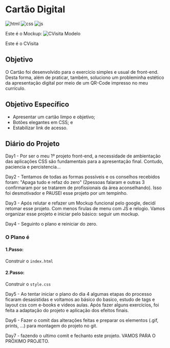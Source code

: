 # Cartão Digital
![html](https://img.shields.io/badge/HTML%20--F3AA60)
![css](https://img.shields.io/badge/CSS%20--9BE8D8)
![js](https://img.shields.io/badge/JS%20--F6FA70)

Este é o Mockup:
![CVisita Modelo](https://github.com/DiegoVelosoS/Proj.1-CVisita/assets/124423575/3996d779-e5d5-45e4-b8ca-c179268794a4)

Este é o CVisita


## Objetivo
O Cartão foi desenvolvido para o exercício simples e usual de front-end.
Desta forma, além de praticar, também, soluciono um probleminha estético da apresentação digital por meio de um QR-Code impresso no meu currículo.

## Objetivo Específico
* Apresentar um cartão limpo e objetivo;
* Botões elegantes em CSS; e
* Estabilizar link de acesso.

## Diário do Projeto
Day1 - Por ser o meu 1º projeto front-end, a necessidade de ambientação das aplicações CSS são fundamentais para a apresentação final. Contudo, paciencia e percistencia...

Day2 - Tentamos de todas as formas possíveis e os conselhos recebidos foram: "Apaga tudo e refaz do zero" (2pessoas falaram e outras 3 confirmaram por se tratarem de profissionais da área aconselhando). Isso foi desmotivador e PAUSEI esse projeto por um tempinho.

Day3 - Após relutar e refazer um Mockup funcional pelo google, decidí retomar esse projeto. Com menos firulas de menu com JS e relogio. Vamos organizar esse projeto e iniciar pelo básico: seguir um mockup.

Day4 - Seguinto o plano e reiniciar do zero.

### O Plano é
#### 1.Passo:
Construir o ```index.html```
#### 2.Passo:
Construir o ```style.css```

Day5 - Ao tentar iniciar o plano do dia 4 algumas etapas do processo ficaram desasistidas e voltamos ao básico do basico, estudo de tags e layout css com e-books e videos aulas. Após fazer alguns exercícios, foi feita a adaptação do projeto e aplicação dos efeitos finais.

Day6 - Fazer o comit das alterações feitas e preparar os elementos (.gif, prints, ...) para montagem do projeto no git.

Day7 - fazendo o ultimo comit e fechanto este projeto. VAMOS PARA O PRÓXIMO PROJETO.